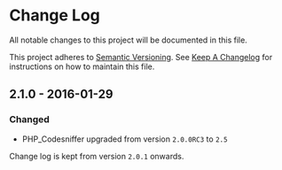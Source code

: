 # Change Log

All notable changes to this project will be documented in this file.

This project adheres to [Semantic Versioning](http://semver.org). See [Keep A Changelog](http://keepachangelog.com) for instructions on how to maintain this file.

## 2.1.0 - 2016-01-29
### Changed
- PHP_Codesniffer upgraded from version `2.0.0RC3` to `2.5`

Change log is kept from version `2.0.1` onwards.